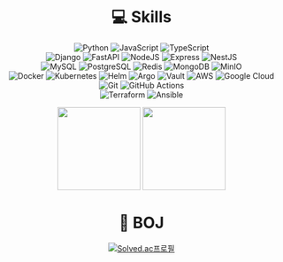 <div align="center">

# 💻 Skills
![Python](https://img.shields.io/badge/Python-3776AB.svg?&style=flat-square&logo=Python&logoColor=white)
![JavaScript](https://img.shields.io/badge/JavaScript-F7DF1E.svg?&style=flat-square&logo=JavaScript&logoColor=white)
![TypeScript](https://img.shields.io/badge/TypeScript-3178C6?&style=flat-square&logo=TypeScript&logoColor=white)
<br>
![Django](https://img.shields.io/badge/django-092E20?style=flat-square&logo=django&logoColor=white)
![FastAPI](https://img.shields.io/badge/fastapi-009688?style=flat-square&logo=fastapi&logoColor=white)
![NodeJS](https://img.shields.io/badge/nodejs-339933?style=flat-square&logo=Node.js&logoColor=white)
![Express](https://img.shields.io/badge/express-000000?style=flat-square&logo=express&logoColor=white)
![NestJS](https://img.shields.io/badge/NestJS-E0234E?style=flat-square&logo=NestJS&logoColor=white)
<br>
![MySQL](https://img.shields.io/badge/MySQL-4479A1.svg?&style=flat-square&logo=MySQL&logoColor=white)
![PostgreSQL](https://img.shields.io/badge/PostgreSQL-4169E1?&style=flat-square&logo=PostgreSQL&logoColor=white)
![Redis](https://img.shields.io/badge/Redis-DC382D?&style=flat-square&logo=Redis&logoColor=white)
![MongoDB](https://img.shields.io/badge/MongoDB-47A248?&style=flat-square&logo=MongoDB&logoColor=white)
![MinIO](https://img.shields.io/badge/MinIO-C72E49?&style=flat-square&logo=MinIO&logoColor=white)
<br>
![Docker](https://img.shields.io/badge/Docker-2496ED.svg?&style=flat-square&logo=Docker&logoColor=white)
![Kubernetes](https://img.shields.io/badge/Kubernetes-326CE5.svg?&style=flat-square&logo=Kubernetes&logoColor=white)
![Helm](https://img.shields.io/badge/Helm-0F1689.svg?&style=flat-square&logo=Helm&logoColor=white)
![Argo](https://img.shields.io/badge/Argo-EF7B4D.svg?&style=flat-square&logo=Argo&logoColor=white)
![Vault](https://img.shields.io/badge/Vault-FFEC6E.svg?&style=flat-square&logo=Vault&logoColor=white)
![AWS](https://img.shields.io/badge/AWS-5A17EE.svg?&style=flat-square&logo=Amazon%20AWS&logoColor=white)
![Google Cloud](https://img.shields.io/badge/Google-4285F4.svg?&style=flat-square&logo=googlecloud&logoColor=white)
<br>
![Git](https://img.shields.io/badge/Git-F05032.svg?&style=flat-square&logo=Git&logoColor=white)
![GitHub Actions](https://img.shields.io/badge/GitHub%20Actions-2088FF.svg?&style=flat-square&logo=GitHub%20Actions&logoColor=white)
<br>
![Terraform](https://img.shields.io/badge/Terraform-844FBA.svg?&style=flat-square&logo=Terraform&logoColor=white)
![Ansible](https://img.shields.io/badge/Ansible-EE0000.svg?&style=flat-square&logo=Ansible&logoColor=white)

<img src="https://github.com/user-attachments/assets/db3a11a3-3ad5-4aff-8af9-2a66403a7a69" width="150" height="150">
<img src="https://github.com/user-attachments/assets/6dbe38ca-b46a-4354-afe4-50a9c61dfe3e" width="150" height="150">

# 🌱 BOJ
[![Solved.ac프로필](http://mazassumnida.wtf/api/generate_badge?boj=ckdgus1101)](https://solved.ac/ckdgus1101)

<!--
**cch0807/cch0807** is a ✨ _special_ ✨ repository because its `README.md` (this file) appears on your GitHub profile.

Here are some ideas to get you started:

- 🔭 I’m currently working on ...
- 🌱 I’m currently learning ...
- 👯 I’m looking to collaborate on ...
- 🤔 I’m looking for help with ...
- 💬 Ask me about ...
- 📫 How to reach me: ...
- 😄 Pronouns: ...
- ⚡ Fun fact: ...
-->
